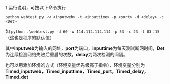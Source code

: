 1.运行说明，可按以下命令执行

`python webtest.py -w <inputweb> -t <inputtime> -p <port> -d <delay> -c <Det> `

如 `python .\webtest.py -d 60 -w 114.114.114.114 -p 53 -c 23 -t 03：15`（这也是程序的默认值）

其中**inputweb**为输入的网址，**port**为端口，**inputtime**为每天测试断网时间，**Det**为连续检测网络失败后重启的次数，**delay**为两次检测的间隔。

也可以用添加环境的方式（环境变量优先级高于指令），环境变量分别为**Timed_inputweb，Timed_inputtime，Timed_port，Timed_delay，Timed_det**
